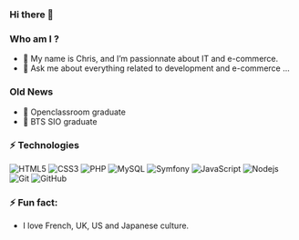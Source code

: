 ### Hi there 👋

### Who am I ?
- 🔭 My name is Chris, and I’m passionnate about IT and e-commerce.
- 💬 Ask me about everything related to development and e-commerce ...

### Old News
- 🌱 Openclassroom graduate
- 🌱 BTS SIO graduate

### ⚡ Technologies
![HTML5](https://img.shields.io/badge/-HTML5-E34F26?style=flat-square&logo=html5&logoColor=white)
![CSS3](https://img.shields.io/badge/-CSS3-1572B6?style=flat-square&logo=css3)
![PHP](https://img.shields.io/badge/-PHP-474A8A?style=flat-square&logo=php)
![MySQL](https://img.shields.io/badge/-MySQL-336791?style=flat-square&logo=mysql)
![Symfony](https://img.shields.io/badge/-Symfony-23FF2D?style=flat-square&logo=symfony)
![JavaScript](https://img.shields.io/badge/-JavaScript-323330?style=flat-square&logo=javascript)
![Nodejs](https://img.shields.io/badge/-Nodejs-303030?style=flat-square&logo=Node.js)
![Git](https://img.shields.io/badge/-Git-3E2C00?style=flat-square&logo=git)
![GitHub](https://img.shields.io/badge/-GitHub-181717?style=flat-square&logo=github)

### ⚡ Fun fact:
* I love French, UK, US and Japanese culture.
